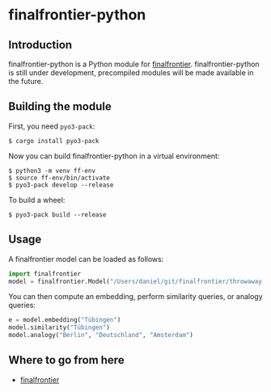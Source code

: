# finalfrontier-python

## Introduction

finalfrontier-python is a Python module for
[finalfrontier](https://git.danieldk.eu/finalfrontier/about).
finalfrontier-python is still under development, precompiled modules will be
made available in the future.

## Building the module

First, you need `pyo3-pack`:

~~~shell
$ cargo install pyo3-pack
~~~

Now you can build finalfrontier-python in a virtual environment:

~~~shell
$ python3 -m venv ff-env
$ source ff-env/bin/activate
$ pyo3-pack develop --release
~~~

To build a wheel:

~~~shell
$ pyo3-pack build --release
~~~

## Usage

A finalfrontier model can be loaded as follows:

~~~python
import finalfrontier
model = finalfrontier.Model("/Users/daniel/git/finalfrontier/throwaway.bin")
~~~

You can then compute an embedding, perform similarity queries, or analogy
queries:

~~~python
e = model.embedding("Tübingen")
model.similarity("Tübingen")
model.analogy("Berlin", "Deutschland", "Amsterdam")
~~~


## Where to go from here

  * [finalfrontier](https://git.danieldk.eu/finalfrontier/about)
